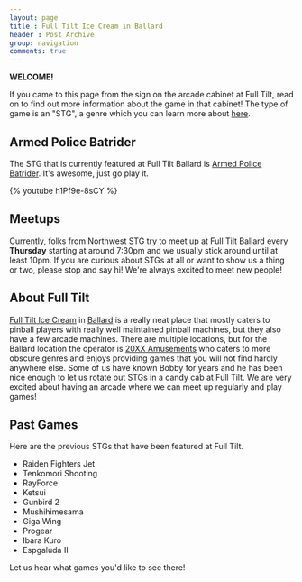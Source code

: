 ```yaml
---
layout: page
title : Full Tilt Ice Cream in Ballard
header : Post Archive
group: navigation
comments: true
---
```


**WELCOME!**

If you came to this page from the sign on the arcade cabinet at Full Tilt, read on to find out more
information about the game in that cabinet! The type of game is an "STG", a genre which you can learn more
about [here](/whatis/).

Armed Police Batrider
-----

The STG that is currently featured at Full Tilt Ballard is
[Armed Police Batrider](http://en.wikipedia.org/wiki/Armed_Police_Batrider). It's awesome, just go
play it.

{% youtube h1Pf9e-8sCY %}

Meetups
--------

Currently, folks from Northwest STG try to meet up at Full Tilt Ballard every **Thursday** starting
at around 7:30pm and we usually stick around until at least 10pm. If you are curious about STGs at
all or want to show us a thing or two, please stop and say hi! We're always excited to meet new
people!

About Full Tilt
---------

[Full Tilt Ice Cream](http://fulltilticecream.com) in
[Ballard](http://www.yelp.com/biz/full-tilt-ice-cream-seattle-5) is a really neat place that mostly
caters to pinball players with really well maintained pinball machines, but they also have a few
arcade machines.  There are multiple locations, but for the Ballard location the operator is
[20XX Amusements](https://www.facebook.com/20XXamusements) who caters to more obscure genres and
enjoys providing games that you will not find hardly anywhere else. Some of us have known Bobby for
years and he has been nice enough to let us rotate out STGs in a candy cab at Full Tilt. We are
very excited about having an arcade where we can meet up regularly and play games!

Past Games
---------

Here are the previous STGs that have been featured at Full Tilt.

- Raiden Fighters Jet
- Tenkomori Shooting
- RayForce
- Ketsui
- Gunbird 2
- Mushihimesama
- Giga Wing
- Progear
- Ibara Kuro
- Espgaluda II

Let us hear what games you'd like to see there!
